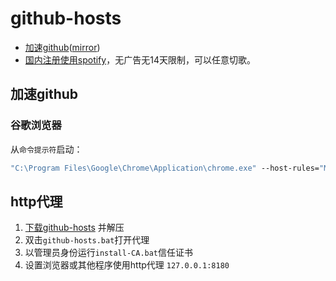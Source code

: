 # github-hosts

- [加速github](https://github.com/feng2208/github-hosts)([mirror](https://gh.feng2208.gleeze.com/))
- [国内注册使用spotify](https://feng2208.pages.dev/posts/spotify)，无广告无14天限制，可以任意切歌。



## 加速github
### 谷歌浏览器

从`命令提示符`启动：
```bat
"C:\Program Files\Google\Chrome\Application\chrome.exe" --host-rules="MAP github.com octocaptcha.com, MAP github.githubassets.com yelp.com, MAP *.githubusercontent.com githubusercontent.com" --host-resolver-rules="MAP octocaptcha.com 20.27.177.113, MAP yelp.com 199.232.240.116, MAP githubusercontent.com 199.232.176.133"

```



## http代理
1. [下载github-hosts](https://github.com/feng2208/github-hosts/archive/refs/heads/main.zip) 并解压
2. 双击`github-hosts.bat`打开代理
3. 以管理员身份运行`install-CA.bat`信任证书
4. 设置浏览器或其他程序使用http代理 `127.0.0.1:8180`

